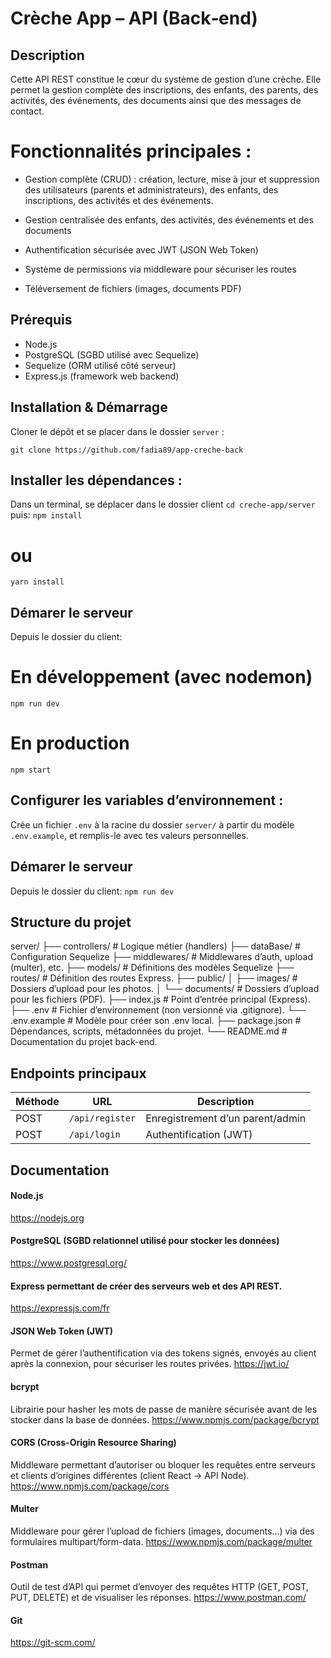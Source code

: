 # Crèche App – API (Back‑end)

## Description
Cette API REST constitue le cœur du système de gestion d’une crèche. Elle permet la gestion complète des inscriptions, des enfants, des parents, des activités, des événements, des documents ainsi que des messages de contact.

# Fonctionnalités principales :
- Gestion complète (CRUD) : création, lecture, mise à jour et suppression des utilisateurs (parents et administrateurs), des enfants, des inscriptions, des activités et des événements.

- Gestion centralisée des enfants, des activités, des événements et des documents

- Authentification sécurisée avec JWT (JSON Web Token)

- Système de permissions via middleware pour sécuriser les routes

- Téléversement de fichiers (images, documents PDF)

## Prérequis
- Node.js 
- PostgreSQL (SGBD utilisé avec Sequelize)
- Sequelize (ORM utilisé côté serveur)
- Express.js (framework web backend)

## Installation & Démarrage

 Cloner le dépôt et se placer dans le dossier `server` :  
 
   ```git clone https://github.com/fadia89/app-creche-back```

## Installer les dépendances :
Dans un terminal, se déplacer dans le dossier client  ```cd creche-app/server``` puis:
   ```npm install```
# ou

```yarn install```
## Démarer le serveur
Depuis le dossier du client:
# En développement (avec nodemon)
```npm run dev```
# En production
```npm start```

## Configurer les variables d’environnement :
Crée un fichier `.env` à la racine du dossier `server/` à partir du modèle `.env.example`, et remplis-le avec tes valeurs personnelles.

 ## Démarer le serveur
Depuis le dossier du client:
```npm run dev``` 

## Structure du projet

server/
├── controllers/         # Logique métier (handlers)
├── dataBase/            # Configuration Sequelize
├── middlewares/         # Middlewares d’auth, upload (multer), etc.
├── models/              # Définitions des modèles Sequelize
├── routes/              # Définition des routes Express.
├── public/
│   ├── images/          # Dossiers d’upload pour les photos.
│   └── documents/       # Dossiers d’upload pour les fichiers (PDF).
├── index.js             # Point d’entrée principal (Express).
├── .env                 # Fichier d’environnement (non versionné via .gitignore).
└── .env.example         # Modèle pour créer son .env local.
├── package.json         # Dépendances, scripts, métadonnées du projet.
└── README.md            # Documentation du projet back-end.


## Endpoints principaux
| Méthode | URL                   | Description                         |
| ------- | --------------------- | ----------------------------------- |
| POST    | `/api/register`       | Enregistrement d’un parent/admin    |
| POST    | `/api/login`          | Authentification (JWT)              |


## Documentation
#### Node.js
https://nodejs.org

#### PostgreSQL (SGBD relationnel utilisé pour stocker les données)
https://www.postgresql.org/

#### Express permettant de créer  des serveurs web et des API REST.
https://expressjs.com/fr

####  JSON Web Token (JWT)
Permet de gérer l’authentification via des tokens signés, envoyés au client après la connexion, pour sécuriser les routes privées.
https://jwt.io/

#### bcrypt
Librairie pour hasher les mots de passe de manière sécurisée avant de les stocker dans la base de données.
https://www.npmjs.com/package/bcrypt

#### CORS (Cross-Origin Resource Sharing)
Middleware permettant d’autoriser ou bloquer les requêtes entre serveurs et clients d’origines différentes (client React → API Node).
https://www.npmjs.com/package/cors

#### Multer 
Middleware pour gérer l’upload de fichiers (images, documents...) via des formulaires multipart/form-data.
https://www.npmjs.com/package/multer
#### Postman 
Outil de test d’API qui permet d’envoyer des requêtes HTTP (GET, POST, PUT, DELETE) et de visualiser les réponses.
https://www.postman.com/

#### Git 
 https://git-scm.com/